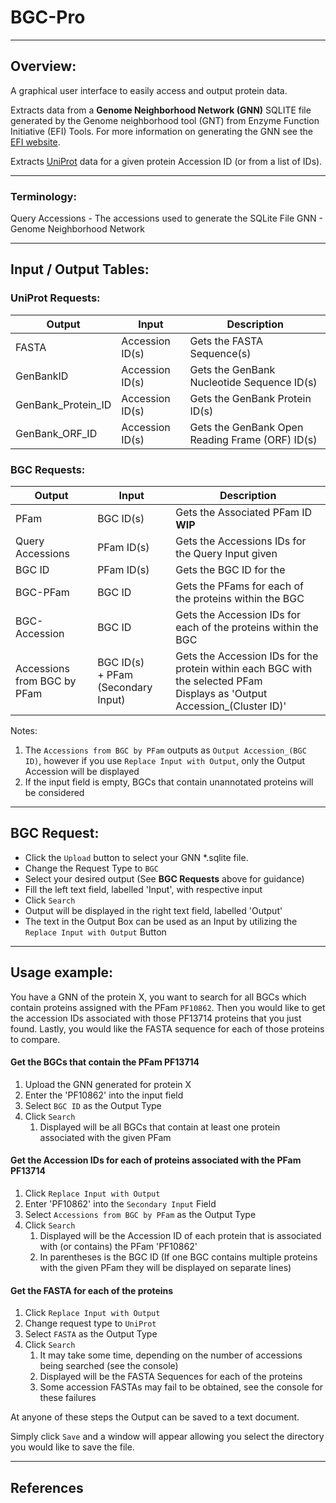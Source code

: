 # BGC-Pro

---

## Overview:
A graphical user interface to easily access and output protein data.

Extracts data from a 
**Genome Neighborhood Network (GNN)** SQLITE file
generated by the Genome neighborhood tool (GNT) from 
Enzyme Function Initiative (EFI) Tools.
For more information on generating the GNN see the 
[EFI website](https://efi.igb.illinois.edu/).

Extracts [UniProt](https://www.uniprot.org/)
data for a given protein Accession ID (or from a list of IDs).

---
### Terminology:

Query Accessions - The accessions used to generate the SQLite File
GNN - Genome Neighborhood Network

---
## Input / Output Tables:
### UniProt Requests:

| Output             | Input           | Description                                     |
|--------------------|-----------------|-------------------------------------------------|
| FASTA              | Accession ID(s) | Gets the FASTA Sequence(s)                      |
| GenBankID          | Accession ID(s) | Gets the GenBank Nucleotide Sequence ID(s)      |
| GenBank_Protein_ID | Accession ID(s) | Gets the GenBank Protein ID(s)                  |   
| GenBank_ORF_ID     | Accession ID(s) | Gets the GenBank Open Reading Frame (ORF) ID(s) |

### BGC Requests:


| Output                      | Input                                   | Description                                                                                                                     |
|-----------------------------|-----------------------------------------|---------------------------------------------------------------------------------------------------------------------------------|
| PFam                        | BGC ID(s)                               | Gets the Associated PFam ID  **WIP**                                                                                            |
| Query Accessions            | PFam ID(s)                              | Gets the Accessions IDs for the Query Input given                                                                               |
| BGC ID                      | PFam ID(s)                              | Gets the BGC ID for the                                                                                                         |
| BGC-PFam                    | BGC ID                                  | Gets the PFams for each of the proteins within the BGC                                                                          |
| BGC-Accession               | BGC ID                                  | Gets the Accession IDs for each of the proteins within the BGC                                                                  |
| Accessions from BGC by PFam | BGC ID(s)<br/> + PFam (Secondary Input) | Gets the Accession IDs for the protein within each BGC with the selected PFam </br> Displays as 'Output Accession_(Cluster ID)' |

Notes: 
1. The `Accessions from BGC by PFam` outputs as `Output Accession_(BGC ID)`,
however if you use `Replace Input with Output`, only the Output Accession will be displayed
2. If the input field is empty, BGCs that contain unannotated proteins will be considered

---
## BGC Request:
- Click the `Upload` button to select your GNN *.sqlite file.
- Change the Request Type to `BGC`
- Select your desired output (See **BGC Requests** above for guidance)
- Fill the left text field, labelled 'Input', with respective input
- Click `Search`
- Output will be displayed in the right text field, labelled 'Output'
- The text in the Output Box can be used as an Input by utilizing the `Replace Input with Output` Button

---
## Usage example:
You have a GNN of the protein X, you want to search for all BGCs which contain proteins assigned with the PFam `PF10862`.
Then you would like to get the accession IDs associated with those PF13714 proteins that you just found.
Lastly, you would like the FASTA sequence for each of those proteins to compare.


#### Get the BGCs that contain the PFam PF13714
1. Upload the GNN generated for protein X
2. Enter the 'PF10862' into the input field
3. Select `BGC ID` as the Output Type
4. Click `Search`
   1. Displayed will be all BGCs that contain at least one protein associated with the given PFam

#### Get the Accession IDs for each of proteins associated with the PFam PF13714
1. Click `Replace Input with Output`
2. Enter 'PF10862' into the `Secondary Input` Field
3. Select `Accessions from BGC by PFam` as the Output Type
4. Click `Search`
   1. Displayed will be the Accession ID of each protein that is associated with (or contains) the PFam 'PF10862'
   2. In parentheses is the BGC ID (If one BGC contains multiple proteins with the given PFam they will be displayed on separate lines)

#### Get the FASTA for each of the proteins
1. Click `Replace Input with Output`
2. Change request type to `UniProt`
3. Select `FASTA` as the Output Type
4. Click `Search`
   1. It may take some time, depending on the number of accessions being searched (see the console)
   2. Displayed will be the FASTA Sequences for each of the proteins
   3. Some accession FASTAs may fail to be obtained, see the console for these failures


At anyone of these steps the Output can be saved to a text document.

Simply click `Save` and a window will appear allowing you select the directory you would like to save the file.


---

## References
